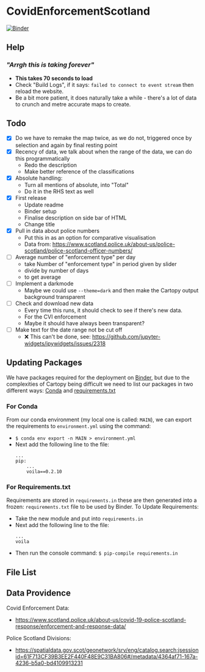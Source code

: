 # CovidEnforcementScotland

[![Binder](https://mybinder.org/badge_logo.svg)](https://mybinder.org/v2/gh/groegercesg/CovidEnforcementScotland/HEAD?urlpath=voila%2Frender%2Fvoila_map.ipynb)

## Help

### *"Arrgh this is taking forever"*

- **This takes 70 seconds to load**
- Check "Build Logs", if it says: `failed to connect to event stream` then reload the website.
- Be a bit more patient, it does naturally take a while - there's a lot of data to crunch and metre accurate maps to create.

## Todo

- [x] Do we have to remake the map twice, as we do not, triggered once by selection and again by final resting point
- [x] Recency of data, we talk about when the range of the data, we can do this programmatically
    - Redo the description
    - Make better reference of the classifications
- [x] Absolute handling:
    - Turn all mentions of absolute, into "Total"
    - Do it in the RHS text as well
- [x] First release
    - Update readme
    - Binder setup
    - Finalise description on side bar of HTML
    - Change title
- [x] Pull in data about police numbers
    - Put this in as an option for comparative visualisation
    - Data from: https://www.scotland.police.uk/about-us/police-scotland/police-scotland-officer-numbers/
- [ ] Average number of "enforcement type" per day
    - take Number of "enforcement type" in period given by slider
    - divide by number of days
    - to get average
- [ ] Implement a darkmode
    - Maybe we could use `--theme=dark` and then make the Cartopy output background transparent
- [ ] Check and download new data
    - Every time this runs, it should check to see if there's new data.
    - For the CVI enforcement
    - Maybe it should have always been transparent?
- [ ] Make text for the date range not be cut off
    - ❌ This can't be done, see: https://github.com/jupyter-widgets/ipywidgets/issues/2318

## Updating Packages

We have packages required for the deployment on [Binder](https://mybinder.org/), but due to the complexities of Cartopy being difficult we need to list our packages in two different ways: [Conda](https://docs.conda.io/en/latest/) and [requirements.txt](https://github.com/binder-examples/requirements)

### For Conda

From our conda environment (my local one is called: `MAIN`), we can export the requirements to `environment.yml` using the command:

- `$ conda env export -n MAIN > environment.yml`
- Next add the following line to the file:
    ```
    ...
    pip:
        ...
        voila==0.2.10
    ```

### For Requirements.txt

Requirements are stored in `requirements.in` these are then generated into a frozen: `requirements.txt` file to be used by Binder. To Update Requirements:

- Take the new module and put into `requirements.in`
- Next add the following line to the file:
    ```
    ...
    voila
    ```
- Then run the console command: `$ pip-compile requirements.in`

## File List

## Data Providence

Covid Enforcement Data: 
- https://www.scotland.police.uk/about-us/covid-19-police-scotland-response/enforcement-and-response-data/

Police Scotland Divisions: 
- https://spatialdata.gov.scot/geonetwork/srv/eng/catalog.search;jsessionid=61F713CF39B3EE2F440F48E9C31BA806#/metadata/4364af71-167a-4236-b5a0-bd4109913231

